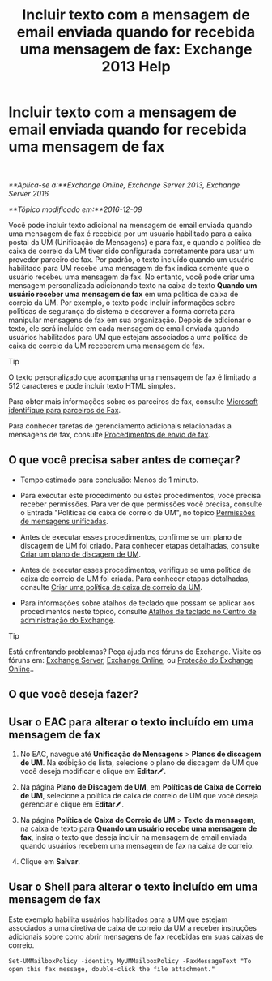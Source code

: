 ﻿---
title: 'Incluir texto com a mensagem de email enviada quando for recebida uma mensagem de fax: Exchange 2013 Help'
TOCTitle: Incluir texto com a mensagem de email enviada quando for recebida uma mensagem de fax
ms:assetid: 48244e58-b7d6-4f0e-bbae-d22bf0fc11ff
ms:mtpsurl: https://technet.microsoft.com/pt-br/library/Bb201684(v=EXCHG.150)
ms:contentKeyID: 51407868
ms.date: 05/22/2018
mtps_version: v=EXCHG.150
ms.translationtype: MT
---

# Incluir texto com a mensagem de email enviada quando for recebida uma mensagem de fax

 

_**Aplica-se a:**Exchange Online, Exchange Server 2013, Exchange Server 2016_

_**Tópico modificado em:**2016-12-09_

Você pode incluir texto adicional na mensagem de email enviada quando uma mensagem de fax é recebida por um usuário habilitado para a caixa postal da UM (Unificação de Mensagens) e para fax, e quando a política de caixa de correio da UM tiver sido configurada corretamente para usar um provedor parceiro de fax. Por padrão, o texto incluído quando um usuário habilitado para UM recebe uma mensagem de fax indica somente que o usuário recebeu uma mensagem de fax. No entanto, você pode criar uma mensagem personalizada adicionando texto na caixa de texto **Quando um usuário receber uma mensagem de fax** em uma política de caixa de correio da UM. Por exemplo, o texto pode incluir informações sobre políticas de segurança do sistema e descrever a forma correta para manipular mensagens de fax em sua organização. Depois de adicionar o texto, ele será incluído em cada mensagem de email enviada quando usuários habilitados para UM que estejam associados a uma política de caixa de correio da UM receberem uma mensagem de fax.


> [!TIP]
> O texto personalizado que acompanha uma mensagem de fax é limitado a 512 caracteres e pode incluir texto HTML simples.



Para obter mais informações sobre os parceiros de fax, consulte [Microsoft identifique para parceiros de Fax](https://go.microsoft.com/fwlink/?linkid=190238).

Para conhecer tarefas de gerenciamento adicionais relacionadas a mensagens de fax, consulte [Procedimentos de envio de fax](faxing-procedures-exchange-2013-help.md).

## O que você precisa saber antes de começar?

  - Tempo estimado para conclusão: Menos de 1 minuto.

  - Para executar este procedimento ou estes procedimentos, você precisa receber permissões. Para ver de que permissões você precisa, consulte o Entrada "Políticas de caixa de correio de UM", no tópico [Permissões de mensagens unificadas](unified-messaging-permissions-exchange-2013-help.md).

  - Antes de executar esses procedimentos, confirme se um plano de discagem de UM foi criado. Para conhecer etapas detalhadas, consulte [Criar um plano de discagem de UM](create-a-um-dial-plan-exchange-2013-help.md).

  - Antes de executar esses procedimentos, verifique se uma política de caixa de correio de UM foi criada. Para conhecer etapas detalhadas, consulte [Criar uma política de caixa de correio da UM](create-a-um-mailbox-policy-exchange-2013-help.md).

  - Para informações sobre atalhos de teclado que possam se aplicar aos procedimentos neste tópico, consulte [Atalhos de teclado no Centro de administração do Exchange](keyboard-shortcuts-in-the-exchange-admin-center-exchange-online-protection-help.md).


> [!TIP]
> Está enfrentando problemas? Peça ajuda nos fóruns do Exchange. Visite os fóruns em: <A href="https://go.microsoft.com/fwlink/p/?linkid=60612">Exchange Server</A>, <A href="https://go.microsoft.com/fwlink/p/?linkid=267542">Exchange Online</A>, ou <A href="https://go.microsoft.com/fwlink/p/?linkid=285351">Proteção do Exchange Online</A>..



## O que você deseja fazer?

## Usar o EAC para alterar o texto incluído em uma mensagem de fax

1.  No EAC, navegue até **Unificação de Mensagens** \> **Planos de discagem de UM**. Na exibição de lista, selecione o plano de discagem de UM que você deseja modificar e clique em **Editar**![Ícone de edição](images/JJ218640.6f53ccb2-1f13-4c02-bea0-30690e6ea71d(EXCHG.150).gif "Ícone de edição").

2.  Na página **Plano de Discagem de UM**, em **Políticas de Caixa de Correio de UM**, selecione a política de caixa de correio de UM que você deseja gerenciar e clique em **Editar**![Ícone de edição](images/JJ218640.6f53ccb2-1f13-4c02-bea0-30690e6ea71d(EXCHG.150).gif "Ícone de edição").

3.  Na página **Política de Caixa de Correio de UM** \> **Texto da mensagem**, na caixa de texto para **Quando um usuário recebe uma mensagem de fax**, insira o texto que deseja incluir na mensagem de email enviada quando usuários recebem uma mensagem de fax na caixa de correio.

4.  Clique em **Salvar**.

## Usar o Shell para alterar o texto incluído em uma mensagem de fax

Este exemplo habilita usuários habilitados para a UM que estejam associados a uma diretiva de caixa de correio da UM a receber instruções adicionais sobre como abrir mensagens de fax recebidas em suas caixas de correio.

    Set-UMMailboxPolicy -identity MyUMMailboxPolicy -FaxMessageText "To open this fax message, double-click the file attachment."

